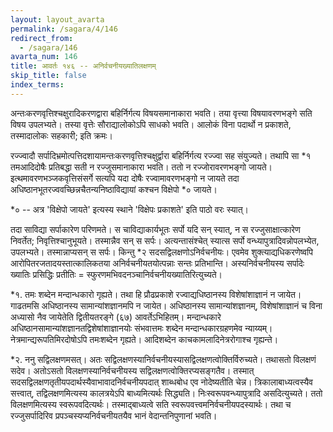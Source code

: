 ```yaml
---
layout: layout_avarta
permalink: /sagara/4/146
redirect_from:
  - /sagara/146
avarta_num: 146
title: आवर्तः १४६ -- अनिर्वचनीयख्यातिलक्षणम्
skip_title: false
index_terms: 
---
```


अन्तःकरणवृत्तिश्चक्षुरादिकरणद्वारा बहिर्निर्गत्य विषयसमानाकारा भवति। तया वृत्त्या विषयावरणभङ्गे
सति विषय उपलभ्यते। तस्या वृत्तेः सौराद्यालोकोऽपि साधको भवति।
आलोकं विना पदार्थो न प्रकाशते, तस्मादालोकः सहकारी; इति क्रमः।

रज्ज्वादौ सर्पादिभ्रमोत्पत्तिदशायामन्तःकरणवृत्तिश्चक्षुर्द्वारा बहिर्निर्गत्य
रज्ज्वा सह संयुज्यते। तथापि सा *१ तमआदिदोषैः प्रतिबद्धा सती न रज्जुसमानाकारा भवति। ततो न रज्जोरावरणभङ्गो जायते। इत्थमावरणभञ्जकवृत्तिसंसर्गे सत्यपि यदा दोषैः रज्वामावरणभङ्गो न जायते तदा
अधिष्ठानभूतरज्ववच्छिन्नचैतन्यनिष्ठाविद्यायां कश्चन विक्षेपो *० जायते। 

<div class="footnote" markdown="1">
*० -- अत्र 'विक्षेपो जायते' इत्यस्य स्थाने 'विक्षेपः प्रकाशते' इति पाठो वरः स्यात्।
</div>

तदा
साविद्या सर्पाकारेण परिणमते। स चाविद्याकार्यभूतः सर्पो यदि सन् स्यात्,
न स रज्जुसाक्षात्कारेण निवर्तेत; निवृत्तिश्चानुभूयते। तस्मान्नैव सन् स
सर्पः। अत्यन्तासंश्चेत् स्यात्स सर्पो वन्ध्यापुत्रादिवन्नोपलभ्येत, उपलभ्यते।
तस्मान्नाप्यसन् स सर्पः। किन्तु *२ सदसद्विलक्षणोऽनिर्वचनीयः। एवमेव
शुक्त्याद्यधिकरणेष्वपि आरोपितरजतादयस्तात्कालिकतया अनिर्वचनीयतयोत्पन्नाः
सन्तः प्रतिभान्ति। अस्यनिर्वचनीयस्य सर्पादेः ख्यातिः प्रसिद्धिः प्रतीतिः = स्फुरणमभिवदनञ्चानिर्वचनीयख्यातिरित्युच्यते।

<div class="footnote" markdown="1">
*१. तमः शब्देन मन्दान्धकारो गृह्यते। तथा हि प्रौढप्रकाशे रज्वाद्यधिष्ठानस्य विशेषांशाज्ञानं न जायेत। गाढतमसि अधिष्ठानस्य सामान्यांशज्ञानमपि न जायेत।
अधिष्ठानस्य सामान्यांशज्ञानम्, विशेषांशाज्ञानं च विना अध्यासो नैव जायेतेति द्वितीयतरङ्गे (६७) आवर्तेऽभिहितम्। मन्दान्धकारे अधिष्ठानसामान्यांशज्ञानतद्विशेषांशाज्ञानयोः
संभवात्तमः शब्देन मन्दान्धकारग्रहणमेव न्याय्यम्। नेत्रमान्द्यरूपतिमिरदोषोऽपि तमःशब्देन गृह्यते। आदिशब्देन काचकामलादिनेत्ररोगाश्च गृह्यन्ते।

*२. ननु सद्विलक्षणमसत्। अतः सद्विलक्षणस्यानिर्वचनीयस्यासद्विलक्षणत्वोक्तिर्विरुच्यते। तथासतो विलक्षणं सदेव। अतोऽसतो विलक्षणस्यानिर्वचनीयस्य
सद्विलक्षणत्वोक्तिरप्यसङ्गतैव। तस्मात् सदसद्विलक्षणतृतीयपदार्थस्यैवाभावादनिर्वचनीयपदात्
शाब्धबोध एव नोदेष्यतीति चेन्न। त्रिकालाबाध्यत्वस्यैव सत्त्वात्, तद्विलक्षणमित्यस्य
कालत्रयेऽपि बाध्यमित्यर्थः सिद्ध्यति। निःस्वरूपवन्ध्यापुत्रादि असदित्युच्यते। ततो
विलक्षणमित्यस्य स्वरूपवदित्यर्थः। तस्माद्बाध्यत्वे सति स्वरूपवत्त्वमनिर्वचनीयपदस्यार्थः।
तथा च रज्जुसर्पादिरिव प्रपञ्चस्यप्यनिर्वचनीयतयैव भानं वेदान्तनिपुणानां भवति।
</div>
